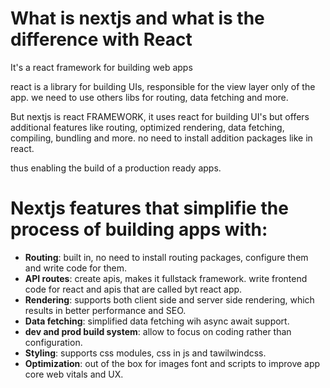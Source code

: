 # What is nextjs and what is the difference with React

It's a react framework for building web apps

react is a library for building UIs, responsible for the view layer only of the app.
we need to use others libs for routing, data fetching and more.

But nextjs is react FRAMEWORK, it uses react for building UI's but offers additional features like 
routing, optimized rendering, data fetching, compiling, bundling and more.
no need to install addition packages like in react.

thus enabling the build of a production ready apps.


# Nextjs features that simplifie the process of building apps with:

- **Routing**: built in, no need to install routing packages, configure them and write code for them.
- **API routes**: create apis, makes it fullstack framework. write frontend code for react and apis that are called byt react app.
- **Rendering**: supports both client side and server side rendering, which results in better performance and SEO.
- **Data fetching**: simplified data fetching wih async await support.
- **dev and prod build system**: allow to focus on coding rather than configuration.
- **Styling**: supports css modules, css in js and tawilwindcss.
- **Optimization**: out of the box for images font and scripts to improve app core web vitals and UX.